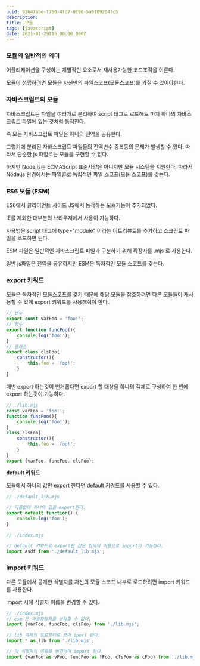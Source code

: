 ```yaml
---
uuid: 93647abe-f760-4fd7-9f96-5a5109254fc5
description: 
title: 모듈
tags: [javascript]
date: 2021-01-29T15:00:00.000Z
---
```








### 모듈의 일반적인 의미

어플리케이션을 구성하는 개별적인 요소로서 재사용가능한 코드조각을 이른다.

모듈이 성립하려면 모듈은 자신만의 파일스코프(모듈스코프)를 가질 수 있어야한다.

### 자바스크립트의 모듈

자바스크립트는 파일을 여러개로 분리하여 script 태그로 로드해도 마치 하나의 자바스크립트 파일에 있는 것처럼 동작한다.

즉 모든 자바스크립트 파일은 하나의 전역을 공유한다.

그렇기에 분리된 자바스크립트 파일들의 전역변수 중복등의 문제가 발생할 수 있다. 따라서 단순한 js 파일로는 모듈을 구현할 수 없다.

하지만 Node.js는 ECMAScript 표준사양은 아니지만 모듈 시스템을 지원한다. 따라서 Node.js 환경에서는 파일별로 독립적인 파일 스코프(모듈 스코프)를 갖는다.

### ES6 모듈 (ESM)

ES6에서 클라이언트 사이드 JS에서 동작하는 모듈기능이 추가되었다.

IE를 제외한 대부분의 브라우저에서 사용이 가능하다.

사용법은 script 태그에 type="module" 이라는 어트리뷰트를 추가하고 스크립트 파일을 로드하면 된다.

ESM 파일은 일반적인 자바스크립트 파일과 구분하기 위해 확장자를 .mjs 로 사용한다.

일반 js파일은 전역을 공유하지만 ESM은 독자적인 모듈 스코프를 갖는다.

### export 키워드

모듈은 독자적인 모듈스코프를 갖기 때문에 해당 모듈을 참조하려면 다른 모듈들이 재사용할 수 있게 export 키워드를 사용해줘야 한다.

```jsx
// 변수
export const varFoo = 'foo!';
// 함수
export function funcFoo(){
	console.log('foo!');
}
// 클래스
export class clsFoo{
	constructor(){
		this.foo = 'foo!';
	}
}
```

매번 export 하는것이 번거롭다면 export 할 대상을 하나의 객체로 구성하여 한 번에 export 하는것이 가능하다.

```jsx
// ./lib.mjs
const varFoo = 'foo!';
function funcFoo(){
	console.log('foo!');
}
class clsFoo{
	constructor(){
		this.foo = 'foo!';
	}
}
export {varFoo, funcFoo, clsFoo};
```

**default 키워드**

모듈에서 하나의 값만 export 한다면 default 키워드를 사용할 수 있다.

```jsx
// ./default_lib.mjs

// 이름없이 하나의 값을 export한다.
export default function() { 
	console.log('foo');
}

// ./index.mjs

// default 키워드로 export한 값은 임의의 이름으로 import가 가능하다.
import asdf from './default_lib.mjs';
```

### import 키워드

다른 모듈에서 공개한 식별자를 자신의 모듈 스코프 내부로 로드하려면 import 키워드를 사용한다.

import 시에 식별자 이름을 변경할 수 있다.

```jsx
// ./index.mjs
// esm 은 파일확장자를 생략할 수 없다.
import {varFoo, funcFoo, clsFoo} from './lib.mjs';

// lib 객체의 프로포티로 모아 iport 한다.
import * as lib from './lib.mjs';

// 각 식별자의 이름을 변경하여 import 한다.
import {varFoo as vFoo, funcFoo as fFoo, clsFoo as cFoo} from './lib.mjs';
```
